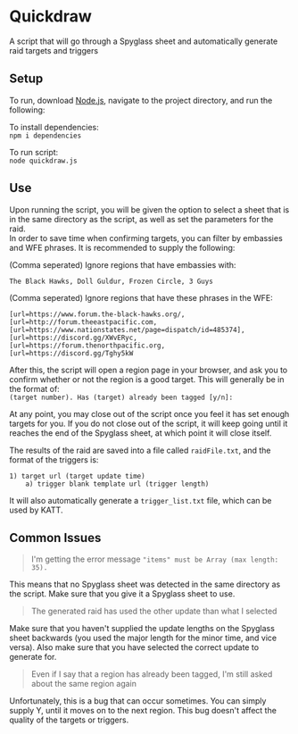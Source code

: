 # Quickdraw
A script that will go through a Spyglass sheet and automatically generate raid targets and triggers 

## Setup

To run, download [Node.js](https://nodejs.org/en/), navigate to the project directory, and run the following:  

To install dependencies:  
`npm i dependencies`  

To run script:  
`node quickdraw.js`  

## Use

Upon running the script, you will be given the option to select a sheet that is in the same directory as the script, as well as set the parameters for the raid.  
In order to save time when confirming targets, you can filter by embassies and WFE phrases. It is recommended to supply the following:  

(Comma seperated) Ignore regions that have embassies with:   
```
The Black Hawks, Doll Guldur, Frozen Circle, 3 Guys
```  

(Comma seperated) Ignore regions that have these phrases in the WFE:  
```
[url=https://www.forum.the-black-hawks.org/, [url=http://forum.theeastpacific.com,  [url=https://www.nationstates.net/page=dispatch/id=485374], [url=https://discord.gg/XWvERyc, [url=https://forum.thenorthpacific.org, [url=https://discord.gg/Tghy5kW
```  

After this, the script will open a region page in your browser, and ask you to confirm whether or not the region is a good target. This will generally be in the format of:  
`(target number). Has (target) already been tagged [y/n]:`  

At any point, you may close out of the script once you feel it has set enough targets for you. If you do not close out of the script, it will keep going until it reaches the end of the Spyglass sheet, at which point it will close itself.  

The results of the raid are saved into a file called `raidFile.txt`, and the format of the triggers is:  
```
1) target url (target update time)
    a) trigger blank template url (trigger length)
```  
It will also automatically generate a `trigger_list.txt` file, which can be used by KATT.  

## Common Issues  

> I'm getting the error message `"items" must be Array (max length: 35).`  

This means that no Spyglass sheet was detected in the same directory as the script. Make sure that you give it a Spyglass sheet to use.  

> The generated raid has used the other update than what I selected  

Make sure that you haven't supplied the update lengths on the Spyglass sheet backwards (you used the major length for the minor time, and vice versa). Also make sure that you have selected the correct update to generate for.

> Even if I say that a region has already been tagged, I'm still asked about the same region again  

Unfortunately, this is a bug that can occur sometimes. You can simply supply Y, until it moves on to the next region. This bug doesn't affect the quality of the targets or triggers.
